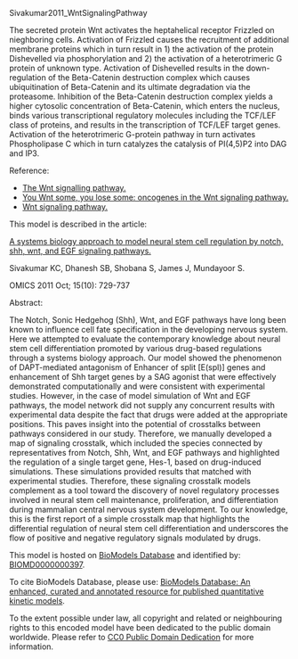 

Sivakumar2011_WntSignalingPathway

The secreted protein Wnt activates the heptahelical receptor Frizzled on
nieghboring cells. Activation of Frizzled causes the recruitment of additional
membrane proteins which in turn result in 1) the activation of the protein
Dishevelled via phosphorylation and 2) the activation of a heterotrimeric G
protein of unknown type. Activation of Dishevelled results in the down-
regulation of the Beta-Catenin destruction complex which causes ubiquitination
of Beta-Catenin and its ultimate degradation via the proteasome. Inhibition of
the Beta-Catenin destruction complex yields a higher cytosolic concentration
of Beta-Catenin, which enters the nucleus, binds various transcriptional
regulatory molecules including the TCF/LEF class of proteins, and results in
the transcription of TCF/LEF target genes. Activation of the heterotrimeric
G-protein pathway in turn activates Phospholipase C which in turn catalyzes
the catalysis of PI(4,5)P2 into DAG and IP3.  
  
Reference:  

  * [The Wnt signalling pathway.](http://www.ncbi.nlm.nih.gov/pubmed/12356903)
  * [You Wnt some, you lose some: oncogenes in the Wnt signaling pathway.](http://www.ncbi.nlm.nih.gov/pubmed/12573432)
  * [Wnt signaling pathway.](http://www.biocarta.com/pathfiles/h_wntPathway.asp)
  

This model is described in the article:

[A systems biology approach to model neural stem cell regulation by notch,
shh, wnt, and EGF signaling pathways.](http://identifiers.org/pubmed/21978399)

Sivakumar KC, Dhanesh SB, Shobana S, James J, Mundayoor S.

OMICS 2011 Oct; 15(10): 729-737

Abstract:

The Notch, Sonic Hedgehog (Shh), Wnt, and EGF pathways have long been known to
influence cell fate specification in the developing nervous system. Here we
attempted to evaluate the contemporary knowledge about neural stem cell
differentiation promoted by various drug-based regulations through a systems
biology approach. Our model showed the phenomenon of DAPT-mediated antagonism
of Enhancer of split [E(spl)] genes and enhancement of Shh target genes by a
SAG agonist that were effectively demonstrated computationally and were
consistent with experimental studies. However, in the case of model simulation
of Wnt and EGF pathways, the model network did not supply any concurrent
results with experimental data despite the fact that drugs were added at the
appropriate positions. This paves insight into the potential of crosstalks
between pathways considered in our study. Therefore, we manually developed a
map of signaling crosstalk, which included the species connected by
representatives from Notch, Shh, Wnt, and EGF pathways and highlighted the
regulation of a single target gene, Hes-1, based on drug-induced simulations.
These simulations provided results that matched with experimental studies.
Therefore, these signaling crosstalk models complement as a tool toward the
discovery of novel regulatory processes involved in neural stem cell
maintenance, proliferation, and differentiation during mammalian central
nervous system development. To our knowledge, this is the first report of a
simple crosstalk map that highlights the differential regulation of neural
stem cell differentiation and underscores the flow of positive and negative
regulatory signals modulated by drugs.

This model is hosted on [BioModels Database](http://www.ebi.ac.uk/biomodels/)
and identified by:
[BIOMD0000000397](http://identifiers.org/biomodels.db/BIOMD0000000397).

To cite BioModels Database, please use: [BioModels Database: An enhanced,
curated and annotated resource for published quantitative kinetic
models](http://identifiers.org/pubmed/20587024).

To the extent possible under law, all copyright and related or neighbouring
rights to this encoded model have been dedicated to the public domain
worldwide. Please refer to [CC0 Public Domain
Dedication](http://creativecommons.org/publicdomain/zero/1.0/) for more
information.

